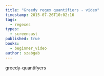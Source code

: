 ```yaml
---
title: "Greedy regex quantifiers - video"
timestamp: 2015-07-26T10:02:16
tags:
  - regexes
types:
  - screencast
published: true
books:
  - beginner_video
author: szabgab
---
```



greedy-quantifyers


<slidecast file="beginner-perl/greedy-quantifiers" youtube="8ws6XBbNb7E" />
